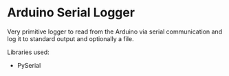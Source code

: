 # Arduino Serial Logger

Very primitive logger to read from the Arduino via serial communication and log it to standard output and optionally a file.

Libraries used:
- PySerial
